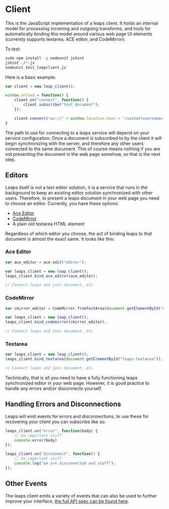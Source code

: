 Client
======

This is the JavaScript implementation of a leaps client. It holds an internal
model for processing incoming and outgoing transforms, and tools for
automatically binding this model around various web page UI elements (currently
supports textarea, ACE editor, and CodeMirror).

To test:

```bash
sudo npm install -g nodeunit jshint
jshint ./*.js
nodeunit test_leapclient.js
```

Here is a basic example:

```JavaScript
var client = new leap_client();

window.onload = function() {
	client.on("connect", function() {
		client.subscribe("test_document");
	});

	client.connect("ws://" + window.location.host + "/socket?username=foo");
}
```

The path to use for connecting to a leaps service will depend on your service
configuration. Once a document is subscribed to by the client it will begin
synchronizing with the server, and therefore any other users connected to the
same document. This of course means nothing if you are not presenting the
document in the web page somehow, so that is the next step.

## Editors

Leaps itself is not a text editor solution, it is a service that runs in the
background to keep an existing editor solution synchronized with other users.
Therefore, to present a leaps document in your web page you need to choose an
editor. Currently, you have these options:

- [Ace Editor](http://ace.c9.io/)
- [CodeMirror](http://codemirror.net/)
- A plain old textarea HTML element

Regardless of which editor you choose, the act of binding leaps to that document
is almost the exact same. It looks like this:

### Ace Editor

```JavaScript
var ace_editor = ace.edit("editor");

var leaps_client = new leap_client();
leaps_client.bind_ace_editor(ace_editor);

// Connect leaps and join document, etc
```

### CodeMirror

```JavaScript
var cmirror_editor = CodeMirror.fromTextArea(document.getElementById("editor"));

var leaps_client = new leap_client();
leaps_client.bind_codemirror(cmirror_editor);

// Connect leaps and join document, etc
```

### Textarea

```JavaScript
var leaps_client = new leap_client();
leaps_client.bind_textarea(document.getElementById("leaps-textarea"));

// Connect leaps and join document, etc
```

Technically, that is all you need to have a fully functioning leaps synchronized
editor in your web page. However, it is good practice to handle any errors
and/or disconnects yourself.

## Handling Errors and Disconnections

Leaps will emit events for errors and disconnections, to use these for
recovering your client you can subscribe like so:

```JavaScript
leaps_client.on("error", function(body) {
	// Do important stuff
	console.error(body)
});

leaps_client.on("disconnect", function() {
	// Do important stuff
	console.log("we are disconnected and stuff");
});
```

## Other Events

The leaps client emits a variety of events that can also be used to further
improve your interface, [the full API spec can be found here][0].

[0]: ../lib/api/README.md
